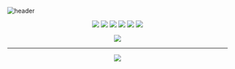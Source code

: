 ![header](https://capsule-render.vercel.app/api?type=transparent&fontColor=703ee5&height=200&section=header&text=TERA&desc=Park-Ne-eun&descAlign=56&fontSize=90&animation=twinkling)

<div align="center">
  <img src="https://img.shields.io/badge/-React-%2361DAFB?style=flat-square&logo=React&logoColor=2361DAFB&labelColor=282828" />
  <img src="https://img.shields.io/badge/-JavaScript-%23F7DF1E?style=flat-square&logo=Javascript&logoColor=2361DAFB&labelColor=282828" />  
  <img src="https://img.shields.io/badge/-TypeScript-%233178C6?style=flat-square&logo=TypeScript&logoColor=2361DAFB&labelColor=282828" />
  <img src="https://img.shields.io/badge/-HTML5-%23E34F26?style=flat-square&logo=HTML5&logoColor=2361DAFB&labelColor=282828" />
  <img src="https://img.shields.io/badge/-CSS3-%231572B6?style=flat-square&logo=CSS3&logoColor=2361DAFB&labelColor=282828" />
  <img src="https://img.shields.io/badge/-SCSS-%23CC6699?style=flat-square&logo=Sass&logoColor=2361DAFB&labelColor=282828" />
</div>

<div align="center">
  <p></p>
  <img src="https://github-readme-stats.vercel.app/api/top-langs?username=Ne-eun&layout=compact&show_icons=true&theme=shades-of-purple" />
</div>
<!-- [![Top Langs](https://github-readme-stats.vercel.app/api/top-langs/?username=Ne-eun&layout=compact)](https://github.com/anuraghazra/github-readme-stats) -->

*** 
<div align="center">
  <p></p>
  <a align="center" href="https://teraaa.notion.site/TERA-4dc2b379f7e749599c159758313e718d">
    <img src="https://img.shields.io/badge/이력서-Resume-%23C61C3E?style=for-the-badge&logo=Read the Docs&logoColor=2361DAFB&labelColor=282828" />
  </a>
</div>
